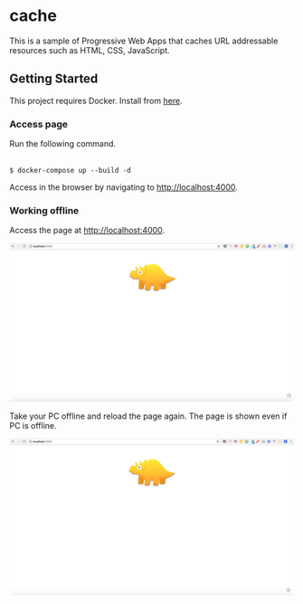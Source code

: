 # cache
This is a sample of Progressive Web Apps that caches URL addressable resources such as HTML, CSS, JavaScript.

## Getting Started
This project requires Docker. Install from [here](https://docs.docker.com/engine/installation/#supported-platforms).

### Access page
Run the following command.

```

$ docker-compose up --build -d

```

Access in the browser by navigating to [http://localhost:4000](http://localhost:4000).

### Working offline
Access the page at [http://localhost:4000](http://localhost:4000).

![screen](./docs/screen.png)

Take your PC offline and reload the page again. The page is shown even if PC is offline.

![screen_offline](./docs/screen_offline.png)
